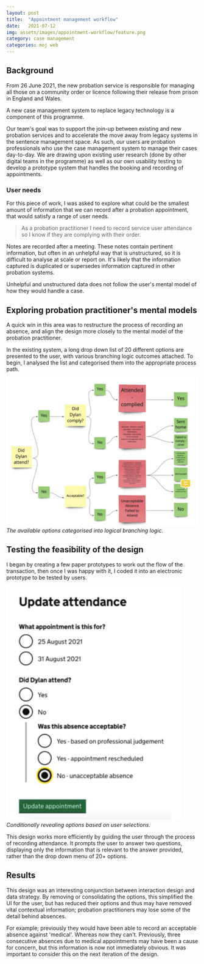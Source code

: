 ```yaml
---
layout: post
title:  "Appointment management workflow"
date:   2021-07-12
img: assets/images/appointment-workflow/feature.png
category: case management
categories: moj web
---
```


## Background
From 26 June 2021, the new probation service is responsible for managing all those on a community order or licence following their release from prison in England and Wales.

A new case management system to replace legacy technology is a component of this programme.

Our team's goal was to support the join-up between existing and new probation services and to accelerate the move away from legacy systems in the sentence management space. As such, our users are probation professionals who use the case management system to manage their cases day-to-day. We are drawing upon existing user research (done by other digital teams in the programme) as well as our own usability testing to develop a prototype system that handles the booking and recording of appointments.

### User needs
For this piece of work, I was asked to explore what could be the smallest amount of information that we can record after a probation appointment, that would satisfy a range of user needs.

> As a probation practitioner I need to record service user attendance so I know if they are complying with their order.

Notes are recorded after a meeting. These notes contain pertinent information, but often in an unhelpful way that is unstructured, so it is difficult to analyse at scale or report on. It's likely that the information captured is duplicated or supersedes information captured in other probation systems.

Unhelpful and unstructured data does not follow the user's mental model of how they would handle a case.

## Exploring probation practitioner's mental models
A quick win in this area was to restructure the process of recording an absence, and align the design more closely to the mental model of the probation practitioner.

In the existing system, a long drop down list of 20 different options are presented to the user, with various branching logic outcomes attached. To begin, I analysed the list and categorised them into the appropriate process path.

![Logic map](/assets/images/appointment-workflow/logic_map.png "The available options categorised into logical branching logic")
*The available options categorised into logical branching logic.*

## Testing the feasibility of the design
I began by creating a few paper prototypes to work out the flow of the transaction, then once I was happy with it, I coded it into an electronic prototype to be tested by users.

![Coded design](/assets/images/appointment-workflow/update_attendance.png "Conditionally revealing options based on user selections")
*Conditionally revealing options based on user selections.*

This design works more efficiently by guiding the user through the process of recording attendance. It prompts the user to answer two questions, displaying only the information that is relevant to the answer provided, rather than the drop down menu of 20+ options.

## Results

This design was an interesting conjunction between interaction design and data strategy. By removing or consolidating the options, this simplified the UI for the user, but has reduced their options and thus may have removed vital contextual information; probation practitioners may lose some of the detail behind absences. 

For example; previously they would have been able to record an acceptable absence against 'medical'. Whereas now they can't. Previously, three consecutive absences due to medical appointments may have been a cause for concern, but this information is now not immediately obvious. It was important to consider this on the next iteration of the design.
